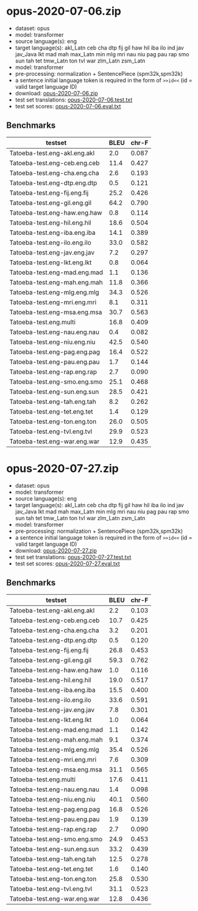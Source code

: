 # opus-2020-07-06.zip

* dataset: opus
* model: transformer
* source language(s): eng
* target language(s): akl_Latn ceb cha dtp fij gil haw hil iba ilo ind jav jav_Java lkt mad mah max_Latn min mlg mri nau niu pag pau rap smo sun tah tet tmw_Latn ton tvl war zlm_Latn zsm_Latn
* model: transformer
* pre-processing: normalization + SentencePiece (spm32k,spm32k)
* a sentence initial language token is required in the form of `>>id<<` (id = valid target language ID)
* download: [opus-2020-07-06.zip](https://object.pouta.csc.fi/Tatoeba-MT-models/eng-map/opus-2020-07-06.zip)
* test set translations: [opus-2020-07-06.test.txt](https://object.pouta.csc.fi/Tatoeba-MT-models/eng-map/opus-2020-07-06.test.txt)
* test set scores: [opus-2020-07-06.eval.txt](https://object.pouta.csc.fi/Tatoeba-MT-models/eng-map/opus-2020-07-06.eval.txt)

## Benchmarks

| testset               | BLEU  | chr-F |
|-----------------------|-------|-------|
| Tatoeba-test.eng-akl.eng.akl 	| 2.0 	| 0.087 |
| Tatoeba-test.eng-ceb.eng.ceb 	| 11.4 	| 0.427 |
| Tatoeba-test.eng-cha.eng.cha 	| 2.6 	| 0.193 |
| Tatoeba-test.eng-dtp.eng.dtp 	| 0.5 	| 0.121 |
| Tatoeba-test.eng-fij.eng.fij 	| 25.2 	| 0.426 |
| Tatoeba-test.eng-gil.eng.gil 	| 64.2 	| 0.790 |
| Tatoeba-test.eng-haw.eng.haw 	| 0.8 	| 0.114 |
| Tatoeba-test.eng-hil.eng.hil 	| 18.6 	| 0.504 |
| Tatoeba-test.eng-iba.eng.iba 	| 14.1 	| 0.389 |
| Tatoeba-test.eng-ilo.eng.ilo 	| 33.0 	| 0.582 |
| Tatoeba-test.eng-jav.eng.jav 	| 7.2 	| 0.297 |
| Tatoeba-test.eng-lkt.eng.lkt 	| 0.8 	| 0.064 |
| Tatoeba-test.eng-mad.eng.mad 	| 1.1 	| 0.136 |
| Tatoeba-test.eng-mah.eng.mah 	| 11.8 	| 0.366 |
| Tatoeba-test.eng-mlg.eng.mlg 	| 34.3 	| 0.526 |
| Tatoeba-test.eng-mri.eng.mri 	| 8.1 	| 0.311 |
| Tatoeba-test.eng-msa.eng.msa 	| 30.7 	| 0.563 |
| Tatoeba-test.eng.multi 	| 16.8 	| 0.409 |
| Tatoeba-test.eng-nau.eng.nau 	| 0.4 	| 0.082 |
| Tatoeba-test.eng-niu.eng.niu 	| 42.5 	| 0.540 |
| Tatoeba-test.eng-pag.eng.pag 	| 16.4 	| 0.522 |
| Tatoeba-test.eng-pau.eng.pau 	| 1.7 	| 0.144 |
| Tatoeba-test.eng-rap.eng.rap 	| 2.7 	| 0.090 |
| Tatoeba-test.eng-smo.eng.smo 	| 25.1 	| 0.468 |
| Tatoeba-test.eng-sun.eng.sun 	| 28.5 	| 0.421 |
| Tatoeba-test.eng-tah.eng.tah 	| 8.2 	| 0.262 |
| Tatoeba-test.eng-tet.eng.tet 	| 1.4 	| 0.129 |
| Tatoeba-test.eng-ton.eng.ton 	| 26.0 	| 0.505 |
| Tatoeba-test.eng-tvl.eng.tvl 	| 29.9 	| 0.523 |
| Tatoeba-test.eng-war.eng.war 	| 12.9 	| 0.435 |

# opus-2020-07-27.zip

* dataset: opus
* model: transformer
* source language(s): eng
* target language(s): akl_Latn ceb cha dtp fij gil haw hil iba ilo ind jav jav_Java lkt mad mah max_Latn min mlg mri nau niu pag pau rap smo sun tah tet tmw_Latn ton tvl war zlm_Latn zsm_Latn
* model: transformer
* pre-processing: normalization + SentencePiece (spm32k,spm32k)
* a sentence initial language token is required in the form of `>>id<<` (id = valid target language ID)
* download: [opus-2020-07-27.zip](https://object.pouta.csc.fi/Tatoeba-MT-models/eng-map/opus-2020-07-27.zip)
* test set translations: [opus-2020-07-27.test.txt](https://object.pouta.csc.fi/Tatoeba-MT-models/eng-map/opus-2020-07-27.test.txt)
* test set scores: [opus-2020-07-27.eval.txt](https://object.pouta.csc.fi/Tatoeba-MT-models/eng-map/opus-2020-07-27.eval.txt)

## Benchmarks

| testset               | BLEU  | chr-F |
|-----------------------|-------|-------|
| Tatoeba-test.eng-akl.eng.akl 	| 2.2 	| 0.103 |
| Tatoeba-test.eng-ceb.eng.ceb 	| 10.7 	| 0.425 |
| Tatoeba-test.eng-cha.eng.cha 	| 3.2 	| 0.201 |
| Tatoeba-test.eng-dtp.eng.dtp 	| 0.5 	| 0.120 |
| Tatoeba-test.eng-fij.eng.fij 	| 26.8 	| 0.453 |
| Tatoeba-test.eng-gil.eng.gil 	| 59.3 	| 0.762 |
| Tatoeba-test.eng-haw.eng.haw 	| 1.0 	| 0.116 |
| Tatoeba-test.eng-hil.eng.hil 	| 19.0 	| 0.517 |
| Tatoeba-test.eng-iba.eng.iba 	| 15.5 	| 0.400 |
| Tatoeba-test.eng-ilo.eng.ilo 	| 33.6 	| 0.591 |
| Tatoeba-test.eng-jav.eng.jav 	| 7.8 	| 0.301 |
| Tatoeba-test.eng-lkt.eng.lkt 	| 1.0 	| 0.064 |
| Tatoeba-test.eng-mad.eng.mad 	| 1.1 	| 0.142 |
| Tatoeba-test.eng-mah.eng.mah 	| 9.1 	| 0.374 |
| Tatoeba-test.eng-mlg.eng.mlg 	| 35.4 	| 0.526 |
| Tatoeba-test.eng-mri.eng.mri 	| 7.6 	| 0.309 |
| Tatoeba-test.eng-msa.eng.msa 	| 31.1 	| 0.565 |
| Tatoeba-test.eng.multi 	| 17.6 	| 0.411 |
| Tatoeba-test.eng-nau.eng.nau 	| 1.4 	| 0.098 |
| Tatoeba-test.eng-niu.eng.niu 	| 40.1 	| 0.560 |
| Tatoeba-test.eng-pag.eng.pag 	| 16.8 	| 0.526 |
| Tatoeba-test.eng-pau.eng.pau 	| 1.9 	| 0.139 |
| Tatoeba-test.eng-rap.eng.rap 	| 2.7 	| 0.090 |
| Tatoeba-test.eng-smo.eng.smo 	| 24.9 	| 0.453 |
| Tatoeba-test.eng-sun.eng.sun 	| 33.2 	| 0.439 |
| Tatoeba-test.eng-tah.eng.tah 	| 12.5 	| 0.278 |
| Tatoeba-test.eng-tet.eng.tet 	| 1.6 	| 0.140 |
| Tatoeba-test.eng-ton.eng.ton 	| 25.8 	| 0.530 |
| Tatoeba-test.eng-tvl.eng.tvl 	| 31.1 	| 0.523 |
| Tatoeba-test.eng-war.eng.war 	| 12.8 	| 0.436 |

